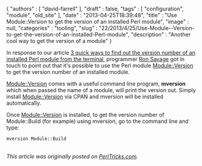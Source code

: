 {
   "authors" : [
      "david-farrell"
   ],
   "draft" : false,
   "tags" : [
      "configuration",
      "module",
      "old_site"
   ],
   "date" : "2013-04-25T18:39:48",
   "title" : "Use Module::Version to get the version of an installed Perl module",
   "image" : null,
   "categories" : "tooling",
   "slug" : "22/2013/4/25/Use-Module--Version-to-get-the-version-of-an-installed-Perl-module",
   "description" : "Another cool way to get the version of a module"
}


In response to our article [3 quick ways to find out the version number of an installed Perl module from the terminal](http://www.perltricks.com/article/1/2013/3/24/3-quick-ways-to-find-out-the-version-number-of-an-installed-Perl-module-from-the-terminal), programmer [Ron Savage](https://metacpan.org/author/RSAVAGE) got in touch to point out that it's possible to use the Perl module [Module::Version](https://metacpan.org/module/Module::Version) to get the version number of an installed module.

[Module::Version](https://metacpan.org/module/Module::Version) comes with a useful command line program, **mversion** which when passed the name of a module, will print the version out. Simply install [Module::Version](https://metacpan.org/module/Module::Version) via CPAN and mversion will be installed automatically.

Once [Module::Version](https://metacpan.org/module/Module::Version) is installed, to get the version number of Module::Build (for example) using mversion, go to the command line and type:

``` prettyprint
mversion Module::Build
```

\
*This article was originally posted on [PerlTricks.com](http://perltricks.com).*
